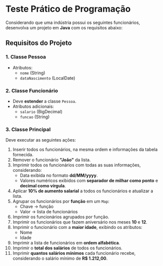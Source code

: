 # Teste Prático de Programação

Considerando que uma indústria possui os seguintes funcionários, desenvolva um projeto em **Java** com os requisitos abaixo:

## Requisitos do Projeto

### 1. Classe Pessoa
- Atributos:
  - `nome` (String)
  - `dataNascimento` (LocalDate)

### 2. Classe Funcionário
- Deve **estender** a classe `Pessoa`.
- Atributos adicionais:
  - `salario` (BigDecimal)
  - `funcao` (String)

### 3. Classe Principal
Deve executar as seguintes ações:

1. Inserir todos os funcionários, na mesma ordem e informações da tabela fornecida.
2. Remover o funcionário **"João"** da lista.
3. Imprimir todos os funcionários com todas as suas informações, considerando:
   - Data exibida no formato **dd/MM/yyyy**.
   - Valores numéricos exibidos com **separador de milhar como ponto** e **decimal como vírgula**.
4. Aplicar **10% de aumento salarial** a todos os funcionários e atualizar a lista.
5. Agrupar os funcionários por **função** em um `Map`:
   - Chave → função  
   - Valor → lista de funcionários
6. Imprimir os funcionários agrupados por função.
7. Imprimir os funcionários que fazem aniversário nos meses **10** e **12**.
8. Imprimir o funcionário com a **maior idade**, exibindo os atributos:
   - Nome
   - Idade
9. Imprimir a lista de funcionários em **ordem alfabética**.
10. Imprimir o **total dos salários** de todos os funcionários.
11. Imprimir **quantos salários mínimos** cada funcionário recebe, considerando o salário mínimo de **R$ 1.212,00**.
